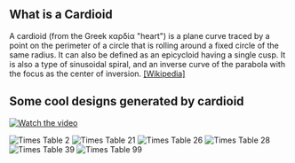 ## What is a Cardioid
A cardioid (from the Greek καρδία "heart") is a plane curve traced by a point on the perimeter of a circle that is rolling around a fixed circle of the same radius. It can also be defined as an epicycloid having a single cusp. It is also a type of sinusoidal spiral, and an inverse curve of the parabola with the focus as the center of inversion.  [[Wikipedia]](https://en.wikipedia.org/wiki/Cardioid)

## Some cool designs generated by cardioid

[![Watch the video](https://gph.is/g/4w85qDE)](https://www.youtube.com/watch?v=qS-otrw_ZYU)

![Times Table 2](/img/time-table-2.png)
![Times Table 21](/img/time-table-21.png)
![Times Table 26](/img/time-table-26.png)
![Times Table 28](/img/time-table-28.png)
![Times Table 39](/img/time-table-39.png)
![Times Table 99](/img/time-table-99.png)